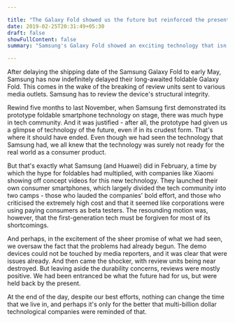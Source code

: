 ```yaml
---

title: "The Galaxy Fold showed us the future but reinforced the present"
date: 2019-02-25T20:31:49+05:30
draft: false
showFullContent: false
summary: "Samsung's Galaxy Fold showed an exciting technology that isn't yet ready for the world we live in."

---
```


After delaying the shipping date of the Samsung Galaxy Fold to early May, Samsung has now indefinitely delayed their long-awaited foldable Galaxy Fold. This comes in the wake of the breaking of review units sent to various media outlets. Samsung has to review the device's structural integrity.

Rewind five months to last November, when Samsung first demonstrated its prototype foldable smartphone technology on stage, there was much hype in tech community. And it was justified - after all, the prototype had given us a glimpse of technology of the future, even if in its crudest form. That's where it should have ended. Even though we had seen the technology that Samsung had, we all knew that the technology was surely not ready for the real world as a consumer product.

But that's exactly what Samsung (and Huawei) did in February, a time by which the hype for foldables had multiplied, with companies like Xiaomi showing off concept videos for this new technology. They launched their own consumer smartphones, which largely divided the tech community into two camps - those who lauded the companies' bold effort, and those who criticised the extremely high cost and that it seemed like corporations were using paying consumers as beta testers. The resounding motion was, however, that the first-generation tech must be forgiven for most of its shortcomings.

And perhaps, in the excitement of the sheer promise of what we had seen, we oversaw the fact that the problems had already begun. The demo devices could not be touched by media reporters, and it was clear that were issues already. And then came the shocker, with review units being near destroyed. But leaving aside the durability concerns, reviews were mostly positive. We had been entranced be what the future had for us, but were held back by the present.

At the end of the day, despite our best efforts, nothing can change the time that we live in, and perhaps it's only for the better that multi-billion dollar technological companies were reminded of that.
